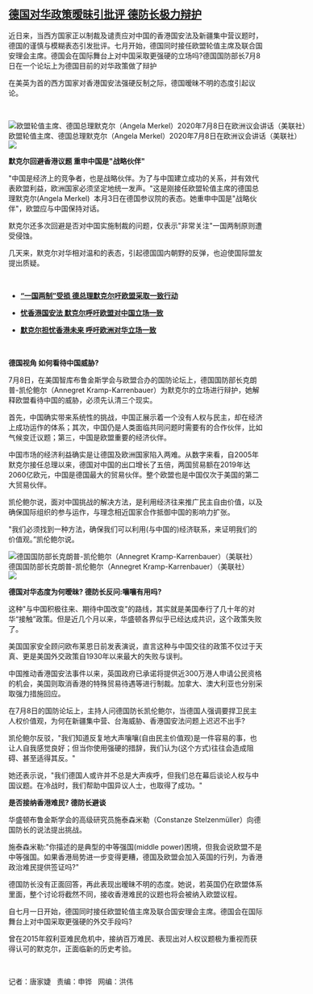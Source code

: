 <!--1594241280000-->
[德国对华政策暧昧引批评  德防长极力辩护](https://www.rfa.org/mandarin/yataibaodao/junshiwaijiao/jt-07082020102008.html)
------

<p>近日来，当西方国家正以制裁及谴责应对中国的香港国安法及新疆集中营议题时，德国的谨慎与模糊表态引发批评。七月开始，德国同时接任欧盟轮值主席及联合国安理会主席。德国会在国际舞台上对中国采取更强硬的立场吗?德国国防部长7月8日在一个论坛上为德国目前的对华政策做了辩护</p><p class="gmail-msonospacing">在美英为首的西方国家对香港国安法强硬反制之际，德国暧昧不明的态度引起议论。</p><p class="gmail-msonospacing"> </p><p class="gmail-msonospacing"><div class="image-inline captioned" style="width:680px;"><div style="width:680px;"><img alt="欧盟轮值主席、德国总理默克尔（Angela Merkel）2020年7月8日在欧洲议会讲话（美联社）" src="https://www.rfa.org/mandarin/yataibaodao/junshiwaijiao/jt-07082020102008.html/jt0708z.jpg" title="欧盟轮值主席、德国总理默克尔（Angela Merkel）2020年7月8日在欧洲议会讲话（美联社）"/></div><div class="image-caption"><span style="width:680px;">欧盟轮值主席、德国总理默克尔（Angela Merkel）2020年7月8日在欧洲议会讲话（美联社）</span><span class="copyright"> </span></div><div id="zoomattribute"><a class="single_image" href="/mandarin/yataibaodao/junshiwaijiao/jt-07082020102008.html/jt0708z.jpg" title="欧盟轮值主席、德国总理默克尔（Angela Merkel）2020年7月8日在欧洲议会讲话（美联社）"><img src="/rfa_resources/graphics/icon-zoom.png"/></a></div></div></p><p class="gmail-msonospacing"><b> </b></p><p class="gmail-msonospacing"><b>默克尔回避香港议题</b><b> </b><b>重申中国是</b><b>"</b><b>战略伙伴</b><b>"</b></p><p class="gmail-msonospacing">"中国是经济上的竞争者，也是战略伙伴。为了与中国建立成功的关系，并有效代表欧盟利益，欧洲国家必须坚定地统一发声。"这是刚接任欧盟轮值主席的德国总理默克尔(Angela Merkel)  本月3日在德国参议院的表态。她重申中国是"战略伙伴"，欧盟应与中国保持对话。</p><p>默克尔还多次回避是否对中国实施制裁的问题，仅表示"非常关注"一国两制原则遭受侵蚀。</p><p>几天来，默克尔对华相对温和的表态，引起德国国内朝野的反弹，也迫使国际盟友提出质疑。</p><p> </p><ul><li><b><a class="external-link" href="http://www.rfa.org/mandarin/yataibaodao/gangtai/cl-07032020113817.html">“一国两制”受损 德总理默克尔吁欧盟采取一致行动</a></b></li></ul><ul><li><b><a class="external-link" href="http://www.rfa.org/mandarin/Xinwen/3-07032020102920.html">忧香港国安法 默克尔呼吁欧盟对中国立场一致</a></b></li></ul><ul><li><b><a class="external-link" href="http://www.rfa.org/mandarin/Xinwen/9-06272020153047.html">默克尔担忧香港未来 呼吁欧洲对华立场一致</a></b></li></ul><p> </p><p><b>德国视角</b><b> </b><b>如何看待中国威胁</b><b>?</b></p><p>7月8日，在美国智库布鲁金斯学会与欧盟合办的国防论坛上，德国国防部长克朗普-凯伦鲍尔（Annegret Kramp-Karrenbauer）为默克尔的立场进行辩护，她解释欧盟看待中国的威胁，必须先认清三个现实。</p><p class="gmail-msonospacing">首先，中国确实带来系统性的挑战，中国正展示着一个没有人权与民主，却在经济上成功运作的体系；其次，中国仍是人类面临共同问题时需要有的合作伙伴，比如气候变迁议题；第三，中国是欧盟重要的经济伙伴。</p><p class="gmail-msonospacing">中国市场的经济利益确实是让德国及欧洲国家陷入两难。从数字来看，自2005年默克尔接任总理以来，德国对中国的出口增长了五倍，两国贸易额在2019年达2060亿欧元，中国是德国最大的贸易伙伴。整个欧盟也是中国仅次于美国的第二大贸易伙伴。</p><p class="gmail-msonospacing">凯伦鲍尔说，面对中国挑战的解决方法，是利用经济往来推广民主自由价值，以及确保国际组织的参与运作，与理念相近国家合作抵御中国的影响力扩张。</p><p class="gmail-msonospacing">"我们必须找到一种方法，确保我们可以利用(与中国的)经济联系，来证明我们的价值观。”凯伦鲍尔说。</p><p class="gmail-msonospacing"><div class="image-inline captioned" style="width:680px;"><div style="width:680px;"><img alt="德国国防部长克朗普-凯伦鲍尔（Annegret Kramp-Karrenbauer）（美联社）" src="https://www.rfa.org/mandarin/yataibaodao/junshiwaijiao/jt-07082020102008.html/jt0708w.jpg" title="德国国防部长克朗普-凯伦鲍尔（Annegret Kramp-Karrenbauer）（美联社）"/></div><div class="image-caption"><span style="width:680px;">德国国防部长克朗普-凯伦鲍尔（Annegret Kramp-Karrenbauer）（美联社）</span><span class="copyright"> </span></div><div id="zoomattribute"><a class="single_image" href="/mandarin/yataibaodao/junshiwaijiao/jt-07082020102008.html/jt0708w.jpg" title="德国国防部长克朗普-凯伦鲍尔（Annegret Kramp-Karrenbauer）（美联社）"><img src="/rfa_resources/graphics/icon-zoom.png"/></a></div></div></p><p class="gmail-msonospacing"><b>德国对华态度为何暧昧</b><b>? </b><b>德防长反问</b><b>:</b><b>嚷嚷有用吗</b><b>?</b></p><p class="gmail-msonospacing">这种"与中国积极往来、期待中国改变"的路线，其实就是美国奉行了几十年的对华“接触”政策。但是近几个月以来，华盛顿各界似乎已经达成共识，这个政策失败了。</p><p class="gmail-msonospacing">美国国家安全顾问欧布莱恩日前发表演说，直言这种与中国交往的政策不仅过于天真、更是美国外交政策自1930年以来最大的失败与误判。</p><p class="gmail-msonospacing">中国推动香港国安法事件以来，英国政府已承诺将提供近300万港人申请公民资格的机会，美国则取消香港的特殊贸易待遇等进行制裁。加拿大、澳大利亚也分别采取强力措施回应。</p><p class="gmail-msonospacing">在7月8日的国防论坛上，主持人问德国防长凯伦鲍尔，当德国人强调要捍卫民主人权价值观，为何在新疆集中营、台海威胁、香港国安法问题上迟迟不出手?</p><p class="gmail-msonospacing">凯伦鲍尔反驳，"我们知道反复地大声嚷嚷(自由民主价值观)是一件容易的事，也让人自我感觉良好；但当你使用强硬的措辞，我们认为(这个方式)往往会造成阻碍、甚至适得其反。"</p><p class="gmail-msonospacing">她还表示说，"我们德国人或许并不总是大声疾呼，但我们总在幕后谈论人权与中国议题。在冷战时，我们帮助中国异议人士，也取得了成功。"</p><p class="gmail-msonospacing"><b>是否接纳香港难民</b><b>? </b><b>德防长避谈</b><b> </b></p><p class="gmail-msonospacing">华盛顿布鲁金斯学会的高级研究员施泰森米勒（Constanze Stelzenmüller）向德国防长的说法提出挑战。</p><p class="gmail-msonospacing">施泰森米勒:"你描述的是典型的中等强国(middle power)困境，但我会说欧盟不是中等强国。如果香港局势进一步变得更糟，德国及欧盟会加入英国的行列，为香港政治难民提供签证吗?"</p><p class="gmail-msonospacing">德国防长没有正面回答，再此表现出暧昧不明的态度。她说，若英国仍在欧盟体系里面，整个讨论将截然不同，接收香港难民的议题也将会被纳入欧盟议程。</p><p>自七月一日开始，德国同时接任欧盟轮值主席及联合国安理会主席。德国会在国际舞台上对中国采取更强硬的外交手段吗?</p><p class="gmail-msonospacing">曾在2015年叙利亚难民危机中，接纳百万难民、表现出对人权议题极为重视而获得认可的默克尔，正面临新的历史考验。</p><p class="gmail-msonospacing"> </p><p class="gmail-msonospacing">记者：唐家婕   责编：申铧   网编：洪伟</p>
